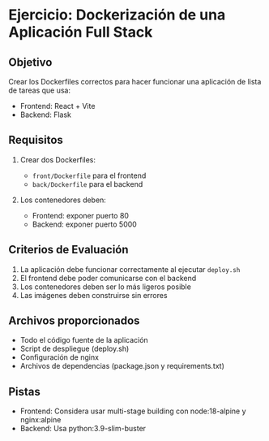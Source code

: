 # Ejercicio: Dockerización de una Aplicación Full Stack

## Objetivo
Crear los Dockerfiles correctos para hacer funcionar una aplicación de lista de tareas que usa:
- Frontend: React + Vite
- Backend: Flask

## Requisitos
1. Crear dos Dockerfiles:
   - `front/Dockerfile` para el frontend
   - `back/Dockerfile` para el backend

2. Los contenedores deben:
   - Frontend: exponer puerto 80
   - Backend: exponer puerto 5000

## Criterios de Evaluación
1. La aplicación debe funcionar correctamente al ejecutar `deploy.sh`
2. El frontend debe poder comunicarse con el backend
3. Los contenedores deben ser lo más ligeros posible
4. Las imágenes deben construirse sin errores

## Archivos proporcionados
- Todo el código fuente de la aplicación
- Script de despliegue (deploy.sh)
- Configuración de nginx
- Archivos de dependencias (package.json y requirements.txt)

## Pistas
- Frontend: Considera usar multi-stage building con node:18-alpine y nginx:alpine
- Backend: Usa python:3.9-slim-buster 